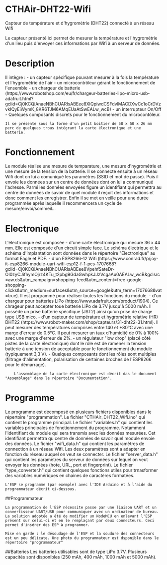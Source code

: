 # CTHAir-DHT22-Wifi
Capteur de température et d'hygrométrie (DHT22) connecté à un réseau Wifi

Le capteur présenté ici permet de mesurer la température et l'hygrométrie d'un lieu puis d'envoyer ces informations par Wifi à un serveur de données.


<h1>Description</h1>
    Il intègre :
        - un capteur spécifique pouvant mesurer à la fois la température et l'hygrométrie de l'air
        - un microcontrôleur gérant le fonctionnement de l'ensemble
        - un chargeur de batterie  (https://www.robotshop.com/eu/fr/chargeur-batteries-lipo-micro-usb-adafruit.html?gclid=Cj0KCQiAnaeNBhCUARIsABEee8XIQpiwdCSFdvlMACDXwCc1oCrDVzvkIQyEiWymK_8KR6TJM6AMqEUaAtSwEALw_wcB)
        - un interrupteur On/Off
        - Quelques composants discrets pour le fonctionnement du microcontôleur.

    Il se présente sous la forme d'un petit boitier de 58 x 50 x 26 mm perc de quelques trous intégrant la carte électronique et une batterie.

<h1>Fonctionnement</h1>
    Le module réalise une mesure de temparature, une mesure d'hygrométrie et une mesure de la tension de la batterie.
    Il se connecte ensuite à un réseau Wifi dont on lui a comuniqué les paramètres (SSID et mot de passe).
    Puis il envoie les données sur un centre de données  dont on lui a communiqué l'adresse. Parmi les données envoyées figure un identifiant qui permettra au centre de données de savoir de quel module il reçoit des informations et donc comment les enregistrer.
    Enfin il se met en veille pour une durée programmée après laquelle il recommencera un cycle de mesure/envoi/sommeil...

<h1>Electronique</h1>
    L'électronique est composée  
        - d'une carte électronique qui mesure 36 x 44 mm. Elle est composée d'un circuit simple face. Le schéma électrique et le schéma d'implantation sont données dans le répertoire "Electronique" au format Eagle et PDF.
        - d'un ESP8266-12 Wifi (https://www.conrad.fr/p/joy-it-esp8266-module-uart-wifi-esp12-f-1-pcs-1707668?gclid=Cj0KCQiAnaeNBhCUARIsABEee8VpehfSateDr-OI0zyCJifhymOjrz4KTu_t2pbg9GdaGwhpkJJzVcgaAu0AEALw_wcB&gclsrc=aw.ds&utm_campaign=shopping-feed&utm_content=free-google-shopping-clicks&utm_medium=surfaces&utm_source=google&utm_term=1707668&vat=true). Il est programmé pour réaliser toutes les fonctions du module. 
        - d'un chargeur pour batteries LiPo (https://www.adafruit.com/product/1904). Ce chrageur peut accepter toue batterie LiPo de 3.7V jusqu'à 5000 mAh. Il possède un prise batterie spécifique (JST2) ainsi qu'un prise de charge type USB mico.
        - d'un capteur de température et hygrométrie relative (HR) DHT22 (https://www.robot-maker.com/shop/capteurs/31-dht22-31.html). Il peut mesurer des températures comprises entre 140 et +80°C avec une marge d'erreur de 0.5°C. Il peut mesurer un taux d'humidité de 0% à 100% avec une marge d'erreur de 2%.
        - un régulateur "low drop" (placé côté pistes de la carte électronique) dont le rôle est de ramener la tension batterie à une tension de acceptable pour le fonctionnement du module (typiquement 3,3 V).
        - Quelques composants dont les rôles sont multiples (filtrage d'alimentation, polarisation de certaines broches de l'ESP8266 pour le démarrage).

        L'assemblage de la carte électronique est décrit das le document "Assemblage" dans le répertoire "Documentation".

<h1>Programme</h1>
    Le programme est décomposé en plusieurs fichiers disponibles dans le répertoire "programmation".
        Le fichier "CTHAir_DHT22_Wifi.ino" qui contient le programme principal.
        Le fichier "variables.h" qui contient les variables principales de fonctionnement du programme. Notamment l'identifiant du module qui sera transmis avec les données mesurées. Cet identifiant permettra qu centre de données de savoir quel module envoie des données.
        Le fichier "wifi_data.h" qui contient les paramètres de connection à un réseau Wifi. Les deux paramètres sont a adapter en fonction du réseau auquel on veut se connecter.
        Le fichier "server_data.h" qui contient les paramètres du serveur de données sur lequel on veut envoyer les données (hote, URL, port et fingerprint).
        Le fichier "type_converter.h" qui contient quelques fonctions utiles pour trnasformer des variables numériques en chaines de caractères formatées.


    L'ESP se programme (par exemple) avec l'IDE Arduino et à l'aide du programmateur décrit ci-dessous.

##Programmateur

    La programmation de l'ESP nécessite passe par une liaison UART et un convertisseur UART/USB pour communiquer avec un ordinateur de bureau. La solution adoptée a été de modifier un NodeMCU en enlevant l'ESP présent sur celui-ci et en le remplaçant par deux connecteurs. Ceci permet d'insérer des ESP à programmer.
    
    Mise en garde : le désoudage de l'ESP et la soudure des connecteurs est un peu délicate. Une photo du programmateur est dsponible dans le répertoire "programmateur"


##Batteries
    Les batteries utilisables sont de type LiPo 3.7V. Plusieurs capacités sont disponibles (250 mAh, 400 mAh, 1000 mAh et 5000 mAh).
